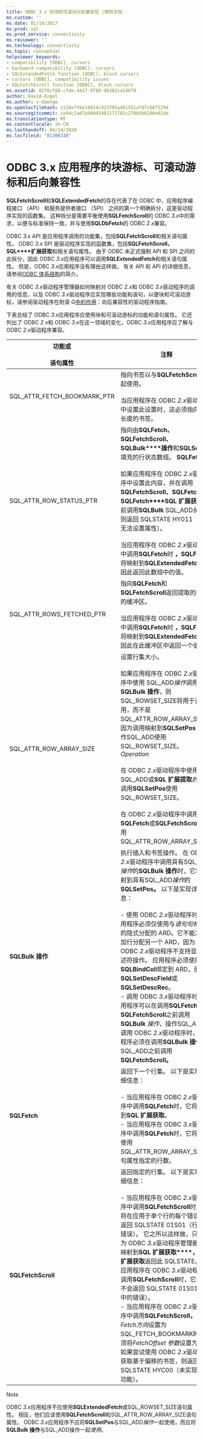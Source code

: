 ```yaml
---
title: ODBC 3.x 的块和可滚动光标兼容性 |微软文档
ms.custom: ''
ms.date: 01/19/2017
ms.prod: sql
ms.prod_service: connectivity
ms.reviewer: ''
ms.technology: connectivity
ms.topic: conceptual
helpviewer_keywords:
- compatibility [ODBC], cursors
- backward compatibility [ODBC], cursors
- SQLExtendedFetch function [ODBC], block cursors
- cursors [ODBC], compatibility issues
- SQLFetchScroll function [ODBC], block cursors
ms.assetid: 82f6cf68-cfde-4417-9788-d6382ca14bf8
author: David-Engel
ms.author: v-daenge
ms.openlocfilehash: c526eff6e19014c923f05ad91551a7d7c66f5294
ms.sourcegitcommit: ce94c2ad7a50945481172782c270b5b0206e61de
ms.translationtype: MT
ms.contentlocale: zh-CN
ms.lasthandoff: 04/14/2020
ms.locfileid: "81306338"
---
```

# <a name="block-cursors-scrollable-cursors-and-backward-compatibility-for-odbc-3x-applications"></a>ODBC 3.x 应用程序的块游标、可滚动游标和后向兼容性
**SQLFetchScroll**和**SQLExtendedFetch**的存在代表了在 ODBC 中，应用程序编程接口 （API） 和服务提供者接口 （SPI） 之间的第一个明确拆分，这是驱动程序实现的函数集。 这种拆分是需要平衡使用**SQLFetchScroll**的 ODBC *3.x*中的需求，以便与标准保持一致，并与使用**SQLDbFetch**的 ODBC *2.x*兼容。  
  
 ODBC *3.x* API 是应用程序调用的功能集，包括**SQLFetchScroll**和相关语句属性。 ODBC *3.x* SPI 是驱动程序实现的函数集，包括**SQLFetchScroll、SQL****扩展获取**和相关语句属性。 由于 ODBC 未正式强制 API 和 SPI 之间的此拆分，因此 ODBC *3.x*应用程序可以调用**SQLExtendedFetch**和相关语句属性。 但是，ODBC *3.x*应用程序没有理由这样做。 有关 API 和 API 的详细信息，请参阅[ODBC 体系结构](../../../odbc/reference/odbc-architecture.md)的简介。  
  
 有关 ODBC *3.x*驱动程序管理器如何映射对 ODBC *2.x*和 ODBC *3.x*驱动程序的调用的信息，以及 ODBC *3.x*驱动程序应实现哪些功能和语句，以便块和可滚动游标，请参阅驱动程序在附录 G[中的作用](../../../odbc/reference/appendixes/what-the-driver-does.md)：向后兼容性的驱动程序指南。  
  
 下表总结了 ODBC *3.x*应用程序应使用块和可滚动游标的功能和语句属性。 它还列出了 ODBC *2.x*和 ODBC *3.x*在这一领域的变化，ODBC *3.x*应用程序应了解与 ODBC *2.x*驱动程序兼容。  
  
|功能或<br /><br /> 语句属性|注释|  
|-----------------------------------------|--------------|  
|SQL_ATTR_FETCH_BOOKMARK_PTR|指向书签以与**SQLFetchScroll**一起使用。<br /><br /> 当应用程序在 ODBC *2.x*驱动程序中设置此设置时，这必须指向固定长度的书签。|  
|SQL_ATTR_ROW_STATUS_PTR|指向由**SQLFetch、SQLFetchScroll、SQLBulk****操作**和**SQLSetPos**填充的行状态数组。 **SQLFetch**<br /><br /> 如果应用程序在 ODBC *2.x*驱动程序中设置此内容，并在调用**SQLFetchScroll、SQLFetch**或**SQLFetch****SQL 扩展获取**之前调用**SQLBulk** SQL_ADD*操作*，则返回 SQLSTATE HY011（现在无法设置属性）。<br /><br /> 当应用程序在 ODBC *2.x*驱动程序中调用**SQLFetch**时 **，SQLFetch**将映射到**SQLExtendedFetch，** 因此返回此数组中的值。|  
|SQL_ATTR_ROWS_FETCHED_PTR|指向**SQLFetch**和**SQLFetchScroll**返回提取的行数的缓冲区。<br /><br /> 当应用程序在 ODBC *2.x*驱动程序中调用**SQLFetch**时 **，SQLFetch**将映射到**SQLExtendedFetch，** 因此在此缓冲区中返回一个值。|  
|SQL_ATTR_ROW_ARRAY_SIZE|设置行集大小。<br /><br /> 如果应用程序在 ODBC *2.x*驱动程序中使用 SQL_ADD*操作*调用**SQLBulk 操作**，则SQL_ROWSET_SIZE将用于调用，而不是SQL_ATTR_ROW_ARRAY_SIZE，因为调用映射到**SQLSetPos，** 操作SQL_ADD使用SQL_ROWSET_SIZE。 *Operation*<br /><br /> 在 ODBC *2.x*驱动程序中使用 SQL_ADD或**SQL 扩展提取***的操作*调用**SQLSetPos**使用SQL_ROWSET_SIZE。<br /><br /> 在 ODBC *2.x*驱动程序中调用**SQLFetch**或**SQLFetchScroll**使用SQL_ATTR_ROW_ARRAY_SIZE。|  
|**SQLBulk 操作**|执行插入和书签操作。 在 ODBC *2.x*驱动程序中调用具有SQL_ADD*操作*的**SQLBulk 操作**时，它将映射到具有SQL_ADD*操作*的**SQLSetPos。** 以下是实现详细信息：<br /><br /> - 使用 ODBC *2.x*驱动程序时，应用程序必须仅使用与*语句句柄*关联的隐式分配的 ARD。它不能为添加行分配另一个 ARD，因为 ODBC *2.x*驱动程序不支持显式描述符操作。 应用程序必须使用**SQLBindCol**绑定到 ARD，而不是**SQLSetDescField**或**SQLSetDescRec**。<br />- 调用 ODBC *3.x*驱动程序时，应用程序可以在调用**SQLFetch**或**SQLFetchScroll**之前调用**SQLBulk** *操作*，操作SQL_ADD。 调用 ODBC *2.x*驱动程序时，应用程序必须在调用**SQLBulk 操作**SQL_ADD之前调用**SQLFetchScroll。**|  
|**SQLFetch**|返回下一个行集。 以下是实现详细信息：<br /><br /> - 当应用程序在 ODBC *2.x*驱动程序中调用**SQLFetch**时，它将映射到**SQL 扩展获取**。<br />- 当应用程序在 ODBC *3.x*驱动程序中调用**SQLFetch**时，它将返回使用SQL_ATTR_ROW_ARRAY_SIZE语句属性指定的行数。|  
|**SQLFetchScroll**|返回指定的行集。 以下是实现详细信息：<br /><br /> - 当应用程序在 ODBC *2.x*驱动程序中调用**SQLFetchScroll**时，它将在应用于单个行的每个错误之前返回 SQLSTATE 01S01（行中的错误）。 它之所以这样做，只是因为 ODBC *3.x*驱动程序管理器将其映射到**SQL 扩展获取****，SQL 扩展获取**返回此 SQLSTATE。 当应用程序在 ODBC *3.x*驱动程序中调用**SQLFetchScroll**时，它永远不会返回 SQLSTATE 01S01（行中的错误）。<br />- 当应用程序在 ODBC *2.x*驱动程序中调用**SQLFetchScroll，** 其中*Fetch方向*设置为SQL_FETCH_BOOKMARK时，必须将*FetchOffset 参数*设置为 0。 如果尝试使用 ODBC *2.x*驱动程序获取基于偏移的书签，则返回 SQLSTATE HYC00（未实现可选功能）。|  
  
> [!NOTE]  
>  ODBC *3.x*应用程序不应使用**SQLExtendedFetch**或SQL_ROWSET_SIZE语句属性。 相反，他们应该使用**SQLFetchScroll**和SQL_ATTR_ROW_ARRAY_SIZE语句属性。 ODBC *3.x*应用程序不应将**SQLSetPos**与SQL_ADD*操作*一起使用，而应将**SQLBulk 操作**与SQL_ADD操作一起*使用*。
